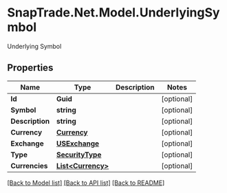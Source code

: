 # SnapTrade.Net.Model.UnderlyingSymbol
Underlying Symbol

## Properties

Name | Type | Description | Notes
------------ | ------------- | ------------- | -------------
**Id** | **Guid** |  | [optional] 
**Symbol** | **string** |  | [optional] 
**Description** | **string** |  | [optional] 
**Currency** | [**Currency**](Currency.md) |  | [optional] 
**Exchange** | [**USExchange**](USExchange.md) |  | [optional] 
**Type** | [**SecurityType**](SecurityType.md) |  | [optional] 
**Currencies** | [**List&lt;Currency&gt;**](Currency.md) |  | [optional] 

[[Back to Model list]](../README.md#documentation-for-models) [[Back to API list]](../README.md#documentation-for-api-endpoints) [[Back to README]](../README.md)

